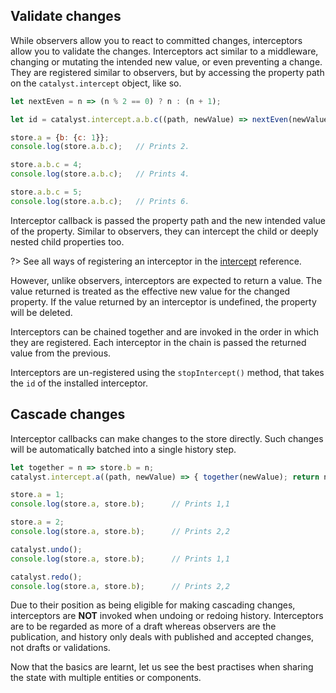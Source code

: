 ## Validate changes

While observers allow you to react to committed changes, interceptors allow you to validate the changes. Interceptors act similar to a middleware, changing or mutating the intended new value, or even preventing a change. They are registered similar to observers, but by accessing the property path on the `catalyst.intercept` object, like so.

```javascript
let nextEven = n => (n % 2 == 0) ? n : (n + 1);

let id = catalyst.intercept.a.b.c((path, newValue) => nextEven(newValue));

store.a = {b: {c: 1}};
console.log(store.a.b.c);	// Prints 2.

store.a.b.c = 4;
console.log(store.a.b.c);	// Prints 4.

store.a.b.c = 5;
console.log(store.a.b.c);	// Prints 6.
```

Interceptor callback is passed the property path and the new intended value of the property. Similar to observers, they can intercept the child or deeply nested child properties too.

?> See all ways of registering an interceptor in the [intercept](interceptor/intercept.md) reference.

However, unlike observers, interceptors are expected to return a value. The value returned is treated as the effective new value for the changed property. If the value returned by an interceptor is undefined, the property will be deleted.

Interceptors can be chained together and are invoked in the order in which they are registered. Each interceptor in the chain is passed the returned value from the previous.

Interceptors are un-registered using the `stopIntercept()` method, that takes the `id` of the installed interceptor.

## Cascade changes

Interceptor callbacks can make changes to the store directly. Such changes will be automatically batched into a single history step.

```javascript
let together = n => store.b = n;
catalyst.intercept.a((path, newValue) => { together(newValue); return newValue; });

store.a = 1;
console.log(store.a, store.b);		// Prints 1,1

store.a = 2;
console.log(store.a, store.b);		// Prints 2,2

catalyst.undo();
console.log(store.a, store.b);		// Prints 1,1

catalyst.redo();
console.log(store.a, store.b);		// Prints 2,2
```

Due to their position as being eligible for making cascading changes, interceptors are **NOT** invoked when undoing or redoing history. Interceptors are to be regarded as more of a draft whereas observers are the publication, and history only deals with published and accepted changes, not drafts or validations.

Now that the basics are learnt, let us see the best practises when sharing the state with multiple entities or components.
